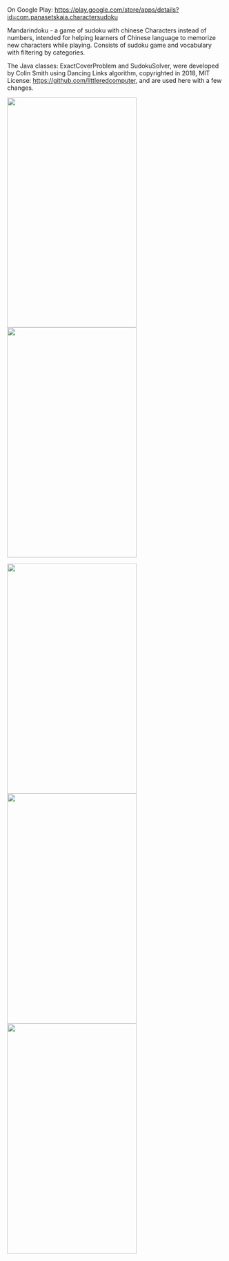 # 
On Google Play: https://play.google.com/store/apps/details?id=com.panasetskaia.charactersudoku

Mandarindoku - a game of sudoku with chinese Characters instead of numbers, 
intended for helping learners of Chinese language to memorize new characters while playing.
Consists of sudoku game and vocabulary with filtering by categories.


The Java classes: ExactCoverProblem and SudokuSolver, were developed by Colin Smith using Dancing Links algorithm, copyrighted in 2018, MIT License: https://github.com/littleredcomputer, and are used here with a few changes.

<img src="https://user-images.githubusercontent.com/90948269/197734626-31dd9ef9-da88-472b-8da4-0bfe93eaa516.png" width="300" height="533">  <img src="https://user-images.githubusercontent.com/90948269/197734616-8140eaeb-bbf5-40ff-a23f-f8437326f365.png" width="300" height="533">

<img src="https://user-images.githubusercontent.com/90948269/197734595-98b3a323-9b03-4ce7-be81-cb4252d9617a.png" width="300" height="533">  <img src="https://user-images.githubusercontent.com/90948269/197734608-c6d06c05-9830-482a-b432-8d6b71cca9a0.png" width="300" height="533">  <img src="https://user-images.githubusercontent.com/90948269/197401936-23e1655c-5f70-4caa-9643-5afd4e9dbb25.png" width="300" height="533">
